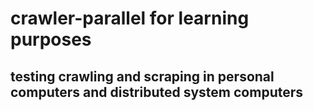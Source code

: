 # crawler-parallel for learning purposes

## testing crawling and scraping in personal computers and distributed system computers

